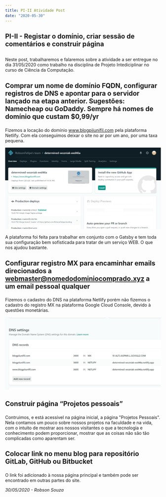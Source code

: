 ```yaml
---
title: PI-II Atividade Post
date: "2020-05-30"
---
```

 
## PI-II - Registar o domínio, criar sessão de comentários e construir página <h2>

Neste post, trabalharemos e falaremos sobre a atividade a ser entregue no dia 31/05/2020 como trabalho na disciplina de Projeto Intediciplinar no curso de Ciência da Computação.

## Comprar um nome de domínio FQDN, configurar registros de DNS e apontar para o servidor lançado na etapa anterior. Sugestões: Namecheap ou GoDaddy. Sempre há nomes de domínio que custam $0,99/yr <h3>

Fizemos a locação do domínio www.blogpiiunifil.com pela plataforma Netlify. Com ela conseguimos deixar o site no ar por um ano, por uma taxa pequena.

![NEtlify](./PlataformaNetlify.PNG)

A plataforma foi feita para trabalhar em conjunto com o Gatsby e tem toda sua configuração bem sofisticada para tratar de um serviço WEB. O que nos ajudou bastante.

## Configurar registro MX para encaminhar emails direcionados a webmaster@nomedodominiocomprado.xyz a um email pessoal qualquer <h3>

Fizemos o cadastro do DNS na plataforma Netlify porém não fizemos o cadastro do registro MX na plataforma Google Cloud Console, devido à questões monetárias.

![mx](./CadastroMX.PNG)

## Construir página “Projetos pessoais” <h3>

Contruimos, e está acessível na página inicial, a página "Projetos Pessoais". Nela contamos um pouco sobre nossos projetos na faculdade e na vida, com o intuito de mostrar aos nossos visitantes o que a tecnologia e conhecimento podem proporcionar, mostrar que as coisas não são tão complicadas como aparentam ser.

## Colocar link no menu blog para repositório GitLab, GitHub ou Bitbucket <h3>

O link foi adicionado à nossa página principal e também pode ser encontrado em outras partes do site.


<cite> 30/05/2020 - Robson Souza <cite>